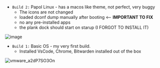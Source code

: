 - `Build 2:` Papol Linux - has a macos like theme, not perfect, very buggy 
  - The icons are not changed
  - loaded dconf dump manually after booting <-- **IMPORTANT TO FIX**
  - no any pre-installed apps
  - the plank dock should start on starup (I FORGOT TO INSTALL IT)
  
![image](https://user-images.githubusercontent.com/36286877/200657339-3a9a0473-6e3a-4159-95f7-4dc4c16ea2dd.png)


- `Build 1:` Basic OS - my very first build.
  - Installed VsCode, Chrome, Bitwarden installed out of the box

![vmware_a2dP7SO3On](https://user-images.githubusercontent.com/36286877/200762151-ad22c208-9b6b-40b3-875b-809150bf4292.png)

